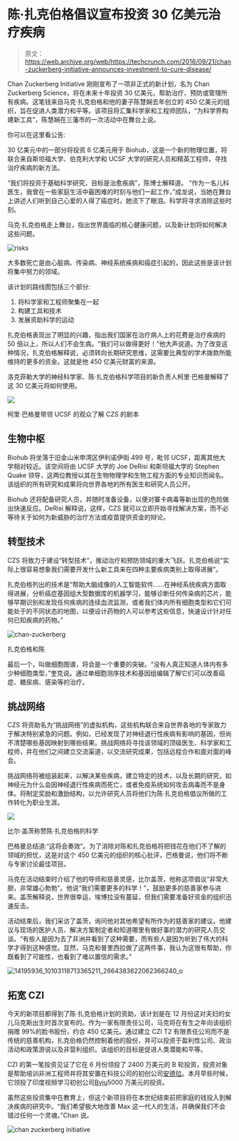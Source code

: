 # 陈·扎克伯格倡议宣布投资 30 亿美元治疗疾病

> 原文：<https://web.archive.org/web/https://techcrunch.com/2016/09/21/chan-zuckerberg-initiative-announces-investment-to-cure-disease/>

Chan Zuckerberg Initiative 刚刚宣布了一项非正式的新计划，名为 Chan Zuckerberg Science，将在未来十年投资 30 亿美元，帮助治疗、预防或管理所有疾病。这笔钱来自马克·扎克伯格和他的妻子陈慧娴去年创立的 450 亿美元的组织，旨在促进人类潜力和平等。该项目将汇集科学家和工程师团队，“为科学界构建新工具”，陈慧娴在三藩市的一次活动中在舞台上说。

你可以在这里看公告:

30 亿美元中的一部分将投资 6 亿美元用于 Biohub，这是一个新的物理位置，将联合来自斯坦福大学、伯克利大学和 UCSF 大学的研究人员和精英工程师，寻找治疗疾病的新方法。

“我们将投资于基础科学研究，目标是治愈疾病”，陈博士解释道。 “作为一名儿科医生，我曾在一些家庭生活中最困难的时刻与他们一起工作，”成龙说，当她在舞台上讲述人们听到自己心爱的人得了癌症时，她流下了眼泪。科学将寻求消除这些时刻。

马克·扎克伯格走上舞台，指出世界面临的核心健康问题，以及新计划将如何解决这些问题。

![risks](img/b733aaff855ff1cf74b3de80eef31596.png)

大多数死亡是由心脏病、传染病、神经系统疾病和癌症引起的，因此这些是该计划将集中努力的领域。

该计划的路线图包括三个部分:

1.  将科学家和工程师聚集在一起
2.  构建工具和技术
3.  发展资助科学的运动

扎克伯格表现出了明显的兴趣，指出我们国家在治疗病人上的花费是治疗疾病的 50 倍以上，所以人们不会生病。“我们可以做得更好！”他大声说道。为了改变这种情况，扎克伯格解释说，必须转向长期研究思维，这需要比典型的学术拨款所能维持的更多的资金。这就是他 450 亿美元财富的来源。

洛克菲勒大学的神经科学家、陈·扎克伯格科学项目的新负责人柯里·巴格曼解释了这 30 亿美元将如何使用。

[![](img/eaddbeb904c1d719e52dfa395d9d29d0.png)](https://web.archive.org/web/20230323214853/https://techcrunch.com/wp-content/uploads/2016/09/img_9478-1.jpg)

柯里·巴格曼带领 UCSF 的观众了解 CZS 的剧本

## 生物中枢

Biohub 将坐落于旧金山米申湾区伊利诺伊街 499 号，毗邻 UCSF，距离其他大学相对较近。该空间将由 UCSF 大学的 Joe DeRisi 和斯坦福大学的 Stephen Quake 领导，这两位教授以其在生物物理学和生物工程方面的专业知识而闻名。该组织的所有研究和成果将向世界各地的所有医生和研究人员公开。

Biohub 还将配备研究人员，并随时准备设备，以便对寨卡病毒等新出现的危险做出快速反应。DeRisi 解释说，这样，CZS 就可以立即开始寻找解决方案，而不必等待关于如何为新威胁的治疗方法或疫苗提供资金的辩论。

## 转型技术

CZS 将致力于建设“转型技术”，推动治疗和预防领域的重大飞跃。扎克伯格说“实际上很容易想象我们需要开发什么新工具来在四种主要疾病类别上取得进展”。

扎克伯格列出的技术是“帮助大脑成像的人工智能软件……在神经系统疾病方面取得进展，分析癌症基因组大型数据库的机器学习，能够诊断任何传染病的芯片，能够早期识别和发现任何疾病的连续血流监测，或者我们体内所有细胞类型和它们可能处于的不同状态的地图，以便设计药物的人可以参考这些信息，快速设计针对任何已知疾病的药物。”

![chan-zuckerberg](img/709d716ab1f9e138eb71180754173720.png)

扎克伯格和陈

最后一个，叫做细胞图谱，将会是一个重要的突破。“没有人真正知道人体内有多少种细胞类型，”奎克说。通过单细胞测序技术和基因组编辑了解它们可以改善癌症、糖尿病、感染等的治疗。

## 挑战网络

CZS 将资助名为“挑战网络”的虚拟机构，这些机构联合来自世界各地的专家致力于解决特别紧急的问题。例如，已经发现了对神经退行性疾病有影响的基因，但尚不清楚哪些基因映射到哪些结果。挑战网络将寻找该领域的顶级医生、科学家和工程师，并在他们之间建立交流渠道，以交流研究成果，包括远程合作和面对面的峰会。

挑战网络将被组装起来，以解决某些疾病，建立特定的技术，以及长期的研究，如神经元为什么会因神经退行性疾病而死亡，或者免疫系统如何攻击病毒而不是身体。将制定奖励和激励结构，以允许研究人员将他们为陈·扎克伯格倡议所做的工作转化为职业生涯。

[![](img/331ace6b0275d009b76caff12cd9a1f9.png)](https://web.archive.org/web/20230323214853/https://techcrunch.com/wp-content/uploads/2016/09/img_9483.jpg)

比尔·盖茨称赞陈·扎克伯格的科学

巴格曼总结道:“这将会奏效”。为了消除对陈和扎克伯格将把钱花在他们不了解的领域的担忧，这是对这个 450 亿美元的组织的核心批评，巴格曼说，他们将不断与专家讨论最佳项目。

马克在活动结束时介绍了他的导师和慈善灵感，比尔盖茨，他称这项倡议“非常大胆，非常雄心勃勃”。他说“我们需要更多的科学！”，鼓励更多的慈善家参与进来。盖茨解释说，世界很幸运，埃博拉没有蔓延，但我们需要准备好资金的组织迅速反击。

活动结束后，我们采访了盖茨，询问他对其他希望有所作为的慈善家的建议。他建议与现场的医护人员、解决方案制定者和知道哪里有做好事的潜力的研究人员交谈。“有些人是因为去了非洲并看到了这种需要，而有些人是因为听到了伟大的科学才得到这种感觉。显然，马克和普里西拉做了这两件事，我认为这很有帮助，你既看到了可能性，也看到了难以置信的需求。”

![14195936_10103118713365211_2664383622062366240_o](img/b14ad5c0f1e0c0a3cf4e63eca012a84d.png)

## 拓宽 CZI

今天的新项目都得到了陈·扎克伯格计划的资助，该计划是在 12 月份这对夫妇的女儿马克斯出生时首次宣布的。作为一家有限责任公司，马克将在有生之年向该组织捐赠 99%的脸书股份，约合 450 亿美元。通过建立 CZI T2 有限责任公司而不是传统的慈善机构，扎克伯格仍然控制着他的股份，并可以投资于盈利性公司、政治活动和政策游说以及非营利组织。该组织的目标是促进人类潜能和平等。

CZI 的第一笔投资见证了它在 6 月份领投了 2400 万美元的 B 轮投资，投资对象是帮助培训非洲工程师并将其安置在科技公司的初创公司[安德拉](https://web.archive.org/web/20230323214853/http://www.businessinsider.com/chan-zuckerberg-initiative-leads-24-million-round-in-andela-2016-6)。本月早些时候，它领投了印度视频学习初创公司[Byju](https://web.archive.org/web/20230323214853/http://www.businessinsider.com/mark-zuckerberg-invests-byju-indian-education-startup-2016-9)5000 万美元的投资。

虽然这些投资集中在教育上，但这个新项目将在本世纪结束前把家庭的钱投入到解决疾病的研究中。“我们希望极大地改善 Max 这一代人的生活，并确保我们不会错过任何一个灵魂，”Chan 说。

![chan zuckerberg initiative](img/1d978bc86e46a04044e3dba9eec18214.png)